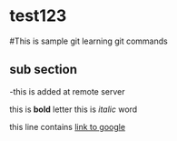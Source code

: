# test123

#This is sample git
  learning git commands
  
## sub section

-this is added at remote server

this is **bold** letter
this is *italic* word

this line contains [link to google](http://google.co.in)
